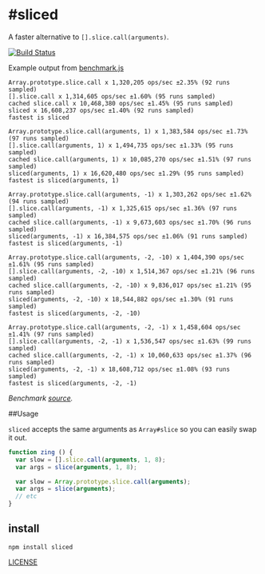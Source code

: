 #sliced
==========

A faster alternative to `[].slice.call(arguments)`.

[![Build Status](https://secure.travis-ci.org/aheckmann/sliced.png)](http://travis-ci.org/aheckmann/sliced)

Example output from [benchmark.js](https://github.com/bestiejs/benchmark.js)

    Array.prototype.slice.call x 1,320,205 ops/sec ±2.35% (92 runs sampled)
    [].slice.call x 1,314,605 ops/sec ±1.60% (95 runs sampled)
    cached slice.call x 10,468,380 ops/sec ±1.45% (95 runs sampled)
    sliced x 16,608,237 ops/sec ±1.40% (92 runs sampled)
    fastest is sliced

    Array.prototype.slice.call(arguments, 1) x 1,383,584 ops/sec ±1.73% (97 runs sampled)
    [].slice.call(arguments, 1) x 1,494,735 ops/sec ±1.33% (95 runs sampled)
    cached slice.call(arguments, 1) x 10,085,270 ops/sec ±1.51% (97 runs sampled)
    sliced(arguments, 1) x 16,620,480 ops/sec ±1.29% (95 runs sampled)
    fastest is sliced(arguments, 1)

    Array.prototype.slice.call(arguments, -1) x 1,303,262 ops/sec ±1.62% (94 runs sampled)
    [].slice.call(arguments, -1) x 1,325,615 ops/sec ±1.36% (97 runs sampled)
    cached slice.call(arguments, -1) x 9,673,603 ops/sec ±1.70% (96 runs sampled)
    sliced(arguments, -1) x 16,384,575 ops/sec ±1.06% (91 runs sampled)
    fastest is sliced(arguments, -1)

    Array.prototype.slice.call(arguments, -2, -10) x 1,404,390 ops/sec ±1.61% (95 runs sampled)
    [].slice.call(arguments, -2, -10) x 1,514,367 ops/sec ±1.21% (96 runs sampled)
    cached slice.call(arguments, -2, -10) x 9,836,017 ops/sec ±1.21% (95 runs sampled)
    sliced(arguments, -2, -10) x 18,544,882 ops/sec ±1.30% (91 runs sampled)
    fastest is sliced(arguments, -2, -10)

    Array.prototype.slice.call(arguments, -2, -1) x 1,458,604 ops/sec ±1.41% (97 runs sampled)
    [].slice.call(arguments, -2, -1) x 1,536,547 ops/sec ±1.63% (99 runs sampled)
    cached slice.call(arguments, -2, -1) x 10,060,633 ops/sec ±1.37% (96 runs sampled)
    sliced(arguments, -2, -1) x 18,608,712 ops/sec ±1.08% (93 runs sampled)
    fastest is sliced(arguments, -2, -1)

_Benchmark  [source](https://github.com/aheckmann/sliced/blob/master/bench.js)._

##Usage

`sliced` accepts the same arguments as `Array#slice` so you can easily swap it out.

```js
function zing () {
  var slow = [].slice.call(arguments, 1, 8);
  var args = slice(arguments, 1, 8);

  var slow = Array.prototype.slice.call(arguments);
  var args = slice(arguments);
  // etc
}
```

## install

    npm install sliced


[LICENSE](https://github.com/aheckmann/sliced/blob/master/LICENSE)
